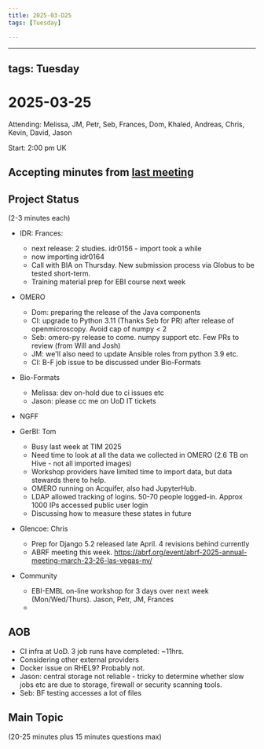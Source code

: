 ```yaml
---
title: 2025-03-D25
tags: [Tuesday]

---
```


---
tags: Tuesday
---

# 2025-03-25

Attending: Melissa, JM, Petr, Seb, Frances, Dom, Khaled, Andreas, Chris, Kevin, David, Jason

Start: 2:00 pm UK

## Accepting minutes from [last meeting](https://hackmd.io/team/ome?nav=overview)

## Project Status

(2-3 minutes each)

- IDR: Frances:
    - next release: 2 studies. idr0156 - import took a while
    - now importing idr0164
    - Call with BIA on Thursday. New submission process via Globus to be tested short-term.
    - Training material prep for EBI course next week

- OMERO
  - Dom: preparing the release of the Java components
  - CI: upgrade to Python 3.11 (Thanks Seb for PR) after release of openmicroscopy. Avoid cap of numpy < 2
  - Seb: omero-py release to come. numpy support etc. Few PRs to review (from Will and Josh)
  - JM: we'll also need to update Ansible roles from python 3.9 etc.
  - CI: B-F job issue to be discussed under Bio-Formats

- Bio-Formats
    - Melissa: dev on-hold due to ci issues etc
    - Jason: please cc me on UoD IT tickets

- NGFF

- GerBI: Tom
    - Busy last week at TIM 2025
    - Need time to look at all the data we collected in OMERO (2.6 TB on Hive - not all imported images)
    - Workshop providers have limited time to import data, but data stewards there to help.
    - OMERO running on Acquifer, also had JupyterHub.
    - LDAP allowed tracking of logins. 50-70 people logged-in. Approx 1000 IPs accessed public user login
    - Discussing how to measure these states in future

- Glencoe: Chris
    - Prep for Django 5.2 released late April. 4 revisions behind currently
    - ABRF meeting this week. https://abrf.org/event/abrf-2025-annual-meeting-march-23-26-las-vegas-nv/ 

- Community
    - EBI-EMBL on-line workshop for 3 days over next week (Mon/Wed/Thurs). Jason, Petr, JM, Frances
    - 

## AOB

- CI infra at UoD. 3 job runs have completed: ~11hrs.
- Considering other external providers
- Docker issue on RHEL9? Probably not.
- Jason: central storage not reliable - tricky to determine whether slow jobs etc are due to storage, firewall or security scanning tools.
- Seb: BF testing accesses a lot of files

## Main Topic

(20-25 minutes plus 15 minutes questions max)
